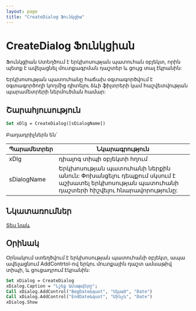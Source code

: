 ```yaml
---
layout: page
title: "CreateDialog Ֆունկցիա"
---
```



# CreateDialog Ֆունկցիան


Ֆունկցիան Ստեղծում է երկխոսության պատուհան օբյեկտ, որին պետք է ավելացնել մուտքագրման դաշտեր և ցույց տալ էկրանին:

Երկխոսության պատուհանը հաճախ օգտագործվում է օգտագործողի կողմից դիտելու ձևի ֆիլտրերի կամ հաշվետվության պարամետրերի ներմուծման համար:


## Շարահյուսություն

``` vb
Set xDlg = CreateDialog([sDialogName])
```

Բաղադրիչներն են`

| Պարամետրեր | Նկարագրություն |
|--|--|
| xDlg | դիալոգ տիպի օբյեկտի հղում |
| sDialogName    | Երկխոսության պատուհանի ներքին անուն: Փոխանցելու դեպքում սկսում է աշխատել երկխոսության պատուհանի դաշտերի հիշվելու հնարավորությունը:|

## Նկատառումներ

[Տես նաև](../../../constructors.html)

## Օրինակ
Օրնակում  ստեղծվում է երկխոսության պատուհանի օբյեկտ,
ապա ավելացնում AddContrtol-ով երկու մուտքային դաշտ ամսաթիվ տիպի, և ցուցադրում էկրանին:

``` vb
Set xDialog = CreateDialog
xDialog.Caption = "Նշեք Ամսաթվերը";
Call xDialog.AddControl("BegDate&quot", "Սկսած", "Date")
Call xDialog.AddControl("EndDate&quot", "Մինչև", "Date")
xDialog.Show
```
